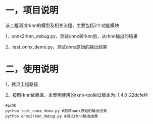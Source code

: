 # 一，项目说明

该工程测试rknn的模型及相关流程，主要包括2个功能模块

1，onnx2rknn_debug.py，测试onnx转rknn后，从rknn输出的结果

2，test_onnx_demo.py，测试onnx原始的输出结果



# 二，使用说明

1，拷贝工程路径

2，按照rknn依赖库，本案例使用的rknn-toolkit2版本为: 1.4.0-22dcfef4

```shell
#pc端
python test_onnx_demo.py #测试onnx原始的输出结果
python onnx2rknn_debug.py #测试rknn输出结果
```

